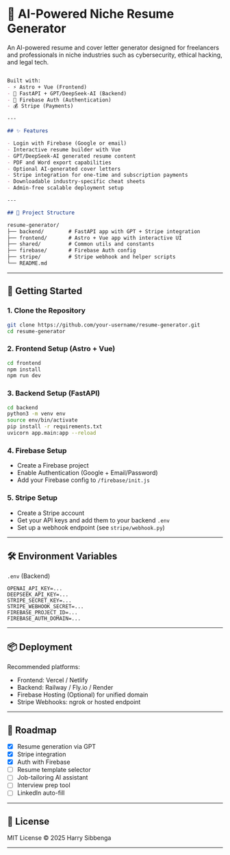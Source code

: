 # 🧠 AI-Powered Niche Resume Generator

An AI-powered resume and cover letter generator designed for freelancers and professionals in niche industries such as cybersecurity, ethical hacking, and legal tech.


```markdown

Built with:
- ⚡ Astro + Vue (Frontend)
- 🚀 FastAPI + GPT/DeepSeek-AI (Backend)
- 🔐 Firebase Auth (Authentication)
- 💰 Stripe (Payments)

---

## ✨ Features

- Login with Firebase (Google or email)
- Interactive resume builder with Vue
- GPT/DeepSeek-AI generated resume content
- PDF and Word export capabilities
- Optional AI-generated cover letters
- Stripe integration for one-time and subscription payments
- Downloadable industry-specific cheat sheets
- Admin-free scalable deployment setup

---

## 🧱 Project Structure

resume-generator/
├── backend/        # FastAPI app with GPT + Stripe integration
├── frontend/       # Astro + Vue app with interactive UI
├── shared/         # Common utils and constants
├── firebase/       # Firebase Auth config
├── stripe/         # Stripe webhook and helper scripts
└── README.md
```

---

## 🚀 Getting Started

### 1. Clone the Repository

```bash
git clone https://github.com/your-username/resume-generator.git
cd resume-generator
```

### 2. Frontend Setup (Astro + Vue)

```bash
cd frontend
npm install
npm run dev
```

### 3. Backend Setup (FastAPI)

```bash
cd backend
python3 -m venv env
source env/bin/activate
pip install -r requirements.txt
uvicorn app.main:app --reload
```

### 4. Firebase Setup

- Create a Firebase project
- Enable Authentication (Google + Email/Password)
- Add your Firebase config to `/firebase/init.js`

### 5. Stripe Setup

- Create a Stripe account
- Get your API keys and add them to your backend `.env`
- Set up a webhook endpoint (see `stripe/webhook.py`)

---

## 🛠️ Environment Variables

`.env` (Backend)

```
OPENAI_API_KEY=...
DEEPSEEK_API_KEY=...
STRIPE_SECRET_KEY=...
STRIPE_WEBHOOK_SECRET=...
FIREBASE_PROJECT_ID=...
FIREBASE_AUTH_DOMAIN=...
```

---

## 📦 Deployment

Recommended platforms:
- Frontend: Vercel / Netlify
- Backend: Railway / Fly.io / Render
- Firebase Hosting (Optional) for unified domain
- Stripe Webhooks: ngrok or hosted endpoint

---

## 📌 Roadmap

- [x] Resume generation via GPT
- [x] Stripe integration
- [x] Auth with Firebase
- [ ] Resume template selector
- [ ] Job-tailoring AI assistant
- [ ] Interview prep tool
- [ ] LinkedIn auto-fill

---

## 📃 License

MIT License © 2025 Harry Sibbenga

---
